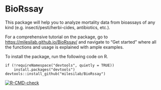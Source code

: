 BioRssay
========

This package will help you to analyze mortality data from bioassays of
any kind (e.g. insecti/pesti/herbi-cides, antibiotics, etc.).

For a comprehensive tutorial on the package, go to
<a href="https://milesilab.github.io/BioRssay/" class="uri">https://milesilab.github.io/BioRssay/</a>
and navigate to “Get started” where all the functions and usage is
explained with ample examples.

To install the package, run the following code on R.

    if (!requireNamespace("devtools", quietly = TRUE)) 
        install.packages("devtools") 
    devtools::install_github("milesilab/BioRssay")

<!-- badges: start -->

[![R-CMD-check](https://github.com/milesilab/BioRssay/workflows/R-CMD-check/badge.svg)](https://github.com/milesilab/BioRssay/actions)
<!-- badges: end -->
